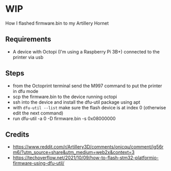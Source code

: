 # WIP

How I flashed firmware.bin to my Artillery Hornet

## Requirements

- A device with Octopi (I'm using a Raspberry Pi 3B+) connected to the printer via usb

## Steps

- from the Octoprint terminal send the M997 command to put the printer in dfu mode
- scp the firmware.bin to the device running octopi
- ssh into the device and install the dfu-util package using apt
- with `dfu-util --list` make sure the flash device is at index 0 (otherwise edit the next command)
- run dfu-util -a 0 -D firmware.bin -s 0x08000000

## Credits

- https://www.reddit.com/r/Artillery3D/comments/onicqu/comment/ig56rm6/?utm_source=share&utm_medium=web2x&context=3
- https://techoverflow.net/2021/10/09/how-to-flash-stm32-platformio-firmware-using-dfu-util/
